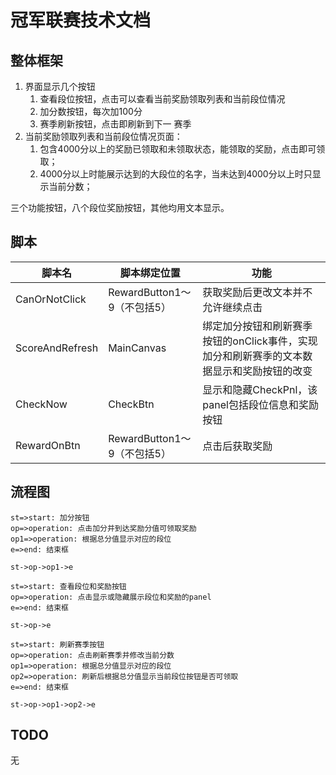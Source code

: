 # 冠军联赛技术文档

## 整体框架

1. 界面显示几个按钮
   1. 查看段位按钮，点击可以查看当前奖励领取列表和当前段位情况
   2. 加分数按钮，每次加100分
   3. 赛季刷新按钮，点击即刷新到下一 赛季
2. 当前奖励领取列表和当前段位情况页面：
   1. 包含4000分以上的奖励已领取和未领取状态，能领取的奖励，点击即可领取；
   2. 4000分以上时能展示达到的大段位的名字，当未达到4000分以上时只显示当前分数；

三个功能按钮，八个段位奖励按钮，其他均用文本显示。

## 脚本

| 脚本名          | 脚本绑定位置                | 功能                                                         |
| --------------- | --------------------------- | ------------------------------------------------------------ |
| CanOrNotClick   | RewardButton1～9（不包括5） | 获取奖励后更改文本并不允许继续点击                           |
| ScoreAndRefresh | MainCanvas                  | 绑定加分按钮和刷新赛季按钮的onClick事件，实现加分和刷新赛季的文本数据显示和奖励按钮的改变 |
| CheckNow        | CheckBtn                    | 显示和隐藏CheckPnl，该panel包括段位信息和奖励按钮            |
| RewardOnBtn     | RewardButton1～9（不包括5） | 点击后获取奖励                                               |

## 流程图

```flow
st=>start: 加分按钮
op=>operation: 点击加分并到达奖励分值可领取奖励
op1=>operation: 根据总分值显示对应的段位
e=>end: 结束框

st->op->op1->e
```

```flow
st=>start: 查看段位和奖励按钮
op=>operation: 点击显示或隐藏展示段位和奖励的panel
e=>end: 结束框

st->op->e
```

```flow
st=>start: 刷新赛季按钮
op=>operation: 点击刷新赛季并修改当前分数
op1=>operation: 根据总分值显示对应的段位
op2=>operation: 刷新后根据总分值显示当前段位按钮是否可领取
e=>end: 结束框

st->op->op1->op2->e
```

## TODO

无
